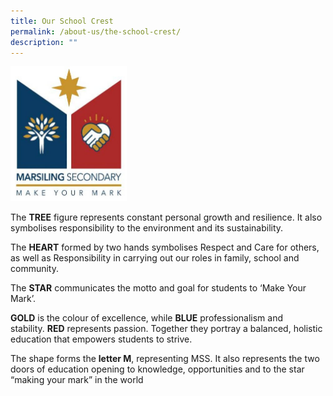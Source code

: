 ```yaml
---
title: Our School Crest
permalink: /about-us/the-school-crest/
description: ""
---
```


<style>  
img {  
  display: block;  
  margin-left: auto;  
  margin-right: auto;  
}  
</style>  
<body><img src="/images/cropped-MSS-new-logo.jpeg" alt="Our School Crest" style="width:37%;">  
  
</body>

The **TREE** figure represents constant personal growth and resilience. It also symbolises responsibility to the environment and its sustainability.

The **HEART** formed by two hands symbolises Respect and Care for others, as well as Responsibility in carrying out our roles in family, school and community.

The **STAR** communicates the motto and goal for students to ‘Make Your Mark’.

**GOLD** is the colour of excellence, while **BLUE** professionalism and stability. **RED** represents passion. Together they portray a balanced, holistic education that empowers students to strive.

The shape forms the **letter M**, representing MSS. It also represents the two doors of education opening to knowledge, opportunities and to the star “making your mark” in the world